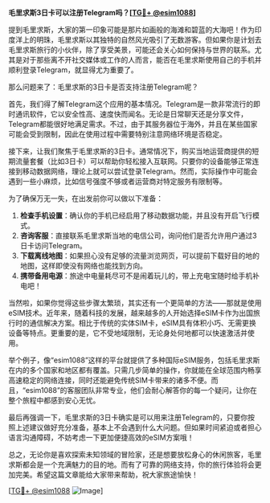 **毛里求斯3日卡可以注册Telegram吗？[[TG💪+ @esim1088](https://t.me/s/esim1088)]**

提到毛里求斯，大家的第一印象可能是那片如画般的海滩和碧蓝的大海吧！作为印度洋上的明珠，毛里求斯以其独特的自然风光吸引了无数游客。但如果你是计划去毛里求斯旅行的小伙伴，除了享受美景，可能还会关心如何保持与世界的联系。尤其是对于那些离不开社交媒体或工作的人而言，能否在毛里求斯使用自己的手机并顺利登录Telegram，就显得尤为重要了。

那么问题来了：毛里求斯的3日卡是否支持注册Telegram呢？

首先，我们得了解Telegram这个应用的基本情况。Telegram是一款非常流行的即时通讯软件，它以安全性高、速度快而闻名。无论是日常聊天还是分享文件，Telegram都能很好地满足需求。不过，由于其服务器位于海外，并且在某些国家可能会受到限制，因此在使用过程中需要特别注意网络环境是否稳定。

接下来，让我们聚焦于毛里求斯的3日卡。通常情况下，购买当地运营商提供的短期流量套餐（比如3日卡）可以帮助你轻松接入互联网。只要你的设备能够正常连接到移动数据网络，理论上就可以尝试登录Telegram。然而，实际操作中可能会遇到一些小麻烦，比如信号强度不够或者运营商对特定服务有限制等。

为了确保万无一失，在出发前你可以做以下准备：
1. **检查手机设置**：确认你的手机已经启用了移动数据功能，并且没有开启飞行模式。
2. **咨询客服**：直接联系毛里求斯当地的电信公司，询问他们是否允许用户通过3日卡访问Telegram。
3. **下载离线地图**：如果担心没有足够的流量浏览网页，可以提前下载好目的地的地图，这样即使没有网络也能找到方向。
4. **携带备用电源**：旅途中电量耗尽可不是闹着玩儿的，带上充电宝随时给手机补电吧！

当然啦，如果你觉得这些步骤太繁琐，其实还有一个更简单的方法——那就是使用eSIM技术。近年来，随着科技的发展，越来越多的人开始选择eSIM卡作为出国旅行时的通信解决方案。相比于传统的实体SIM卡，eSIM具有体积小巧、无需更换设备等特点。更重要的是，它不受地域限制，无论身处何地都可以快速激活并使用。

举个例子，像“esim1088”这样的平台就提供了多种国际eSIM服务，包括毛里求斯在内的多个国家和地区都有覆盖。只需几步简单的操作，你就能在全球范围内畅享高速稳定的网络连接，同时还能避免传统SIM卡带来的诸多不便。而且，“esim1088”的客服团队非常专业，他们会耐心解答你的每一个疑问，让你在整个旅程中都感到安心无忧。

最后再强调一下，毛里求斯的3日卡确实是可以用来注册Telegram的，只要你按照上述建议做好充分准备，基本上不会遇到什么大问题。但如果时间紧迫或者担心语言沟通障碍，不妨考虑一下更加便捷高效的eSIM方案哦！

总之，无论你是喜欢探索未知领域的冒险家，还是想要放松身心的休闲旅客，毛里求斯都会是一个充满魅力的目的地。而有了可靠的网络支持，你的旅行体验将会更加完美。希望这篇文章能给大家带来帮助，祝大家旅途愉快！

[[TG💪+ @esim1088](https://t.me/s/esim1088) ![Image](https://i.postimg.cc/4NQfJmqS/Snipaste-2025-05-13-00-14-12.png)]